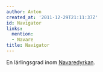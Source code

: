 ```yaml
---
author: Anton
created_at: '2011-12-29T21:11:37Z'
id: Navigator
links:
  mention:
  - Navare
title: Navigator
---
```


En lärlingsgrad inom [Navaredyrkan].

  [Navaredyrkan]: Navare
